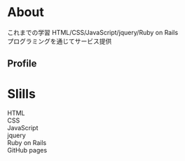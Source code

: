 # About
これまでの学習
HTML/CSS/JavaScript/jquery/Ruby on Rails<br>
プログラミングを通じてサービス提供

## Profile

# Slills
HTML<br>
CSS<br>
JavaScript<br>
jquery<br>
Ruby on Rails<br>
GitHub pages<br>
